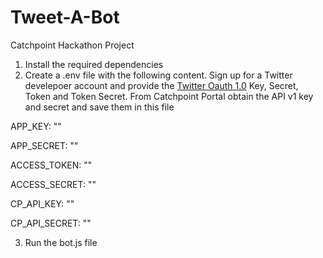 # Tweet-A-Bot
Catchpoint Hackathon Project

1. Install the required dependencies 
2. Create a .env file with the following content. Sign up for a Twitter develepoer account and provide the [Twitter Oauth 1.0](https://developer.twitter.com/en/docs/authentication/oauth-1-0a/obtaining-user-access-tokens) Key, Secret, Token and Token Secret. From Catchpoint Portal obtain the API v1 key and secret and save them in this file

APP_KEY: ""

APP_SECRET: ""

ACCESS_TOKEN: ""

ACCESS_SECRET: ""

CP_API_KEY: ""

CP_API_SECRET: ""


3. Run the bot.js file 
